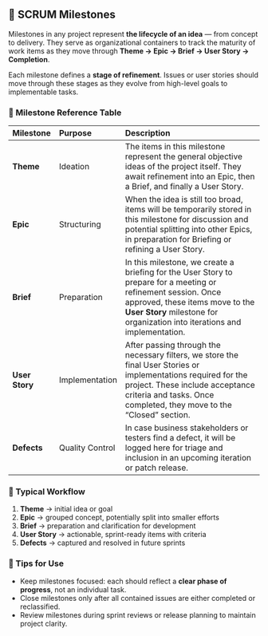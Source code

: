 ## 🧭 SCRUM Milestones

Milestones in any project represent **the lifecycle of an idea** — from concept to delivery. They serve as organizational containers to track the maturity of work items as they move through **Theme → Epic → Brief → User Story → Completion**.

Each milestone defines a **stage of refinement**. Issues or user stories should move through these stages as they evolve from high-level goals to implementable tasks.

### 🧱 Milestone Reference Table

| Milestone | Purpose | Description |
|:--|:--|:--|
| **Theme** | Ideation | The items in this milestone represent the general objective ideas of the project itself. They await refinement into an Epic, then a Brief, and finally a User Story. |
| **Epic** | Structuring | When the idea is still too broad, items will be temporarily stored in this milestone for discussion and potential splitting into other Epics, in preparation for Briefing or refining a User Story. |
| **Brief** | Preparation | In this milestone, we create a briefing for the User Story to prepare for a meeting or refinement session. Once approved, these items move to the **User Story** milestone for organization into iterations and implementation. |
| **User Story** | Implementation | After passing through the necessary filters, we store the final User Stories or implementations required for the project. These include acceptance criteria and tasks. Once completed, they move to the “Closed” section. |
| **Defects** | Quality Control | In case business stakeholders or testers find a defect, it will be logged here for triage and inclusion in an upcoming iteration or patch release. |

### 🔄 Typical Workflow

1. **Theme** → initial idea or goal  
2. **Epic** → grouped concept, potentially split into smaller efforts  
3. **Brief** → preparation and clarification for development  
4. **User Story** → actionable, sprint-ready items with criteria  
5. **Defects** → captured and resolved in future sprints  

### 📘 Tips for Use

- Keep milestones focused: each should reflect a **clear phase of progress**, not an individual task.  
- Close milestones only after all contained issues are either completed or reclassified.
- Review milestones during sprint reviews or release planning to maintain project clarity.
